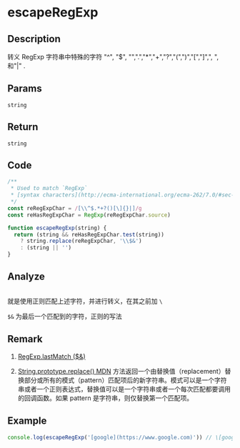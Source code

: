 # escapeRegExp

## Description
转义 RegExp 字符串中特殊的字符 "^", "$", "",".","*","+","?","(",")","[","]",", ", 和"|" .

## Params
`string`
## Return
`string`

## Code
```js
/**
 * Used to match `RegExp`
 * [syntax characters](http://ecma-international.org/ecma-262/7.0/#sec-patterns).
 */
const reRegExpChar = /[\\^$.*+?()[\]{}|]/g
const reHasRegExpChar = RegExp(reRegExpChar.source)

function escapeRegExp(string) {
  return (string && reHasRegExpChar.test(string))
    ? string.replace(reRegExpChar, '\\$&')
    : (string || '')
}
```
## Analyze
<img  :src="$withBase('/assets/escapeRegExp.svg')" />

就是使用正则匹配上述字符，并进行转义，在其之前加 `\`

`$&` 为最后一个匹配到的字符，正则的写法
## Remark
1. [RegExp.lastMatch ($&)](https://developer.mozilla.org/zh-CN/docs/Web/JavaScript/Reference/Global_Objects/RegExp/lastMatch)

2. [String.prototype.replace() MDN](https://developer.mozilla.org/zh-CN/docs/Web/JavaScript/Reference/Global_Objects/String/replace) 方法返回一个由替换值（replacement）替换部分或所有的模式（pattern）匹配项后的新字符串。模式可以是一个字符串或者一个正则表达式，替换值可以是一个字符串或者一个每次匹配都要调用的回调函数。如果 pattern 是字符串，则仅替换第一个匹配项。

## Example
```js
console.log(escapeRegExp('[google](https://www.google.com)')) // \[google\]\(https://www\.google\.com\)
```
